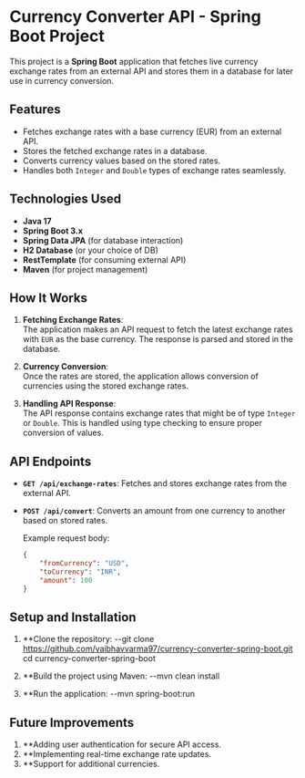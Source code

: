 # Currency Converter API - Spring Boot Project

This project is a **Spring Boot** application that fetches live currency exchange rates from an external API and stores them in a database for later use in currency conversion.

## Features

- Fetches exchange rates with a base currency (EUR) from an external API.
- Stores the fetched exchange rates in a database.
- Converts currency values based on the stored rates.
- Handles both `Integer` and `Double` types of exchange rates seamlessly.

## Technologies Used

- **Java 17**
- **Spring Boot 3.x**
- **Spring Data JPA** (for database interaction)
- **H2 Database** (or your choice of DB)
- **RestTemplate** (for consuming external API)
- **Maven** (for project management)

## How It Works

1. **Fetching Exchange Rates**:  
   The application makes an API request to fetch the latest exchange rates with `EUR` as the base currency. The response is parsed and stored in the database.

2. **Currency Conversion**:  
   Once the rates are stored, the application allows conversion of currencies using the stored exchange rates.

3. **Handling API Response**:  
   The API response contains exchange rates that might be of type `Integer` or `Double`. This is handled using type checking to ensure proper conversion of values.

## API Endpoints

- **`GET /api/exchange-rates`**: Fetches and stores exchange rates from the external API.
- **`POST /api/convert`**: Converts an amount from one currency to another based on stored rates.
  
   Example request body:
   ```json
   {
       "fromCurrency": "USD",
       "toCurrency": "INR",
       "amount": 100
   }

## Setup and Installation
   1. **Clone the repository:
      --git clone https://github.com/vaibhavvarma97/currency-converter-spring-boot.git cd currency-converter-spring-boot
   
   2. **Build the project using Maven:
      --mvn clean install

   3. **Run the application:
      --mvn spring-boot:run

 ## Future Improvements 
   1. **Adding user authentication for secure API access.
   2. **Implementing real-time exchange rate updates.
   3. **Support for additional currencies.
